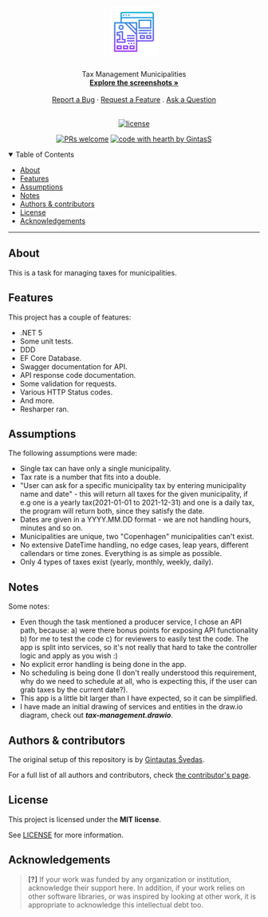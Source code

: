 <h1 align="center">
  <a href="https://github.com/GintasS/tax-management-municipalities">
    <!-- Please provide path to your logo here -->
    <img src="docs/images/logo.svg" alt="Logo" width="100" height="100">
  </a>
</h1>

<div align="center">
  Tax Management Municipalities
  <br />
  <a href="#about"><strong>Explore the screenshots »</strong></a>
  <br />
  <br />
  <a href="https://github.com/GintasS/tax-management-municipalities/issues/new?assignees=&labels=bug&template=01_BUG_REPORT.md&title=bug%3A+">Report a Bug</a>
  ·
  <a href="https://github.com/GintasS/tax-management-municipalities/issues/new?assignees=&labels=enhancement&template=02_FEATURE_REQUEST.md&title=feat%3A+">Request a Feature</a>
  .
  <a href="https://github.com/GintasS/tax-management-municipalities/issues/new?assignees=&labels=question&template=04_SUPPORT_QUESTION.md&title=support%3A+">Ask a Question</a>
</div>

<div align="center">
<br />

[![license](https://img.shields.io/github/license/GintasS/tax-management-municipalities.svg?style=flat-square)](LICENSE)

[![PRs welcome](https://img.shields.io/badge/PRs-welcome-ff69b4.svg?style=flat-square)](https://github.com/GintasS/tax-management-municipalities/issues?q=is%3Aissue+is%3Aopen+label%3A%22help+wanted%22)
[![code with hearth by GintasS](https://img.shields.io/badge/%3C%2F%3E%20with%20%E2%99%A5%20by-GintasS-ff1414.svg?style=flat-square)](https://github.com/GintasS)

</div>

<details open="open">
<summary>Table of Contents</summary>

- [About](#about)
- [Features](#features)
- [Assumptions](#assumptions)
- [Notes](#notes)
- [Authors & contributors](#authors--contributors)
- [License](#license)
- [Acknowledgements](#acknowledgements)

</details>

---

## About

This is a task for managing taxes for municipalities.

## Features

This project has a couple of features:
- .NET 5
- Some unit tests.
- DDD
- EF Core Database.
- Swagger documentation for API.
- API response code documentation.
- Some validation for requests.
- Various HTTP Status codes.
- And more.
- Resharper ran.

## Assumptions

The following assumptions were made:
- Single tax can have only a single municipality.
- Tax rate is a number that fits into a double.
- "User can ask for a specific municipality tax by entering municipality name and date" - this will return all taxes for the given municipality, if e.g one is a yearly tax(2021-01-01 to 2021-12-31) and one is a daily tax, the program will return both, since they satisfy the date.
- Dates are given in a YYYY.MM.DD format - we are not handling hours, minutes and so on.
- Municipalities are unique, two "Copenhagen" municipalities can't exist.
- No extensive DateTime handling, no edge cases, leap years, different callendars or time zones. Everything is as simple as possible.
- Only 4 types of taxes exist (yearly, monthly, weekly, daily).

## Notes

Some notes:
- Even though the task mentioned a producer service, I chose an API path, because: a) were there bonus points for exposing API functionality b) for me to test the code c) for reviewers to easily test the code. The app is split into services, so it's not really that hard to take the controller logic and apply as you wish :)
- No explicit error handling is being done in the app.
- No scheduling is being done (I don't really understood this requirement, why do we need to schedule at all, who is expecting this, if the user can grab taxes by the current date?).
- This app is a little bit larger than I have expected, so it can be simplified.
- I have made an initial drawing of services and entities in the draw.io diagram, check out ***tax-management.drawio***.

## Authors & contributors

The original setup of this repository is by [Gintautas Švedas](https://github.com/GintasS).

For a full list of all authors and contributors, check [the contributor's page](https://github.com/GintasS/tax-management-municipalities/contributors).

## License

This project is licensed under the **MIT license**.

See [LICENSE](LICENSE) for more information.

## Acknowledgements

> **[?]**
> If your work was funded by any organization or institution, acknowledge their support here.
> In addition, if your work relies on other software libraries, or was inspired by looking at other work, it is appropriate to acknowledge this intellectual debt too.
